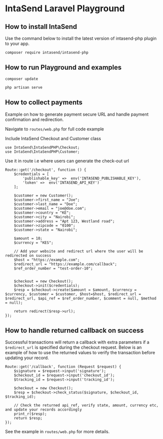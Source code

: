 # IntaSend Laravel Playground

## How to install IntaSend

Use the command below to install the latest version of intasend-php plugin to your app.

    composer require intasend/intasend-php

## How to run Playground and examples

    composer update

    php artisan serve

## How to collect payments

Example on how to generate payment secure URL and handle payment confirmation and redirection.

Navigate to `routes/web.php` for full code example

Include IntaSend Checkout and Customer class

    use IntaSend\IntaSendPHP\Checkout;
    use IntaSend\IntaSendPHP\Customer;

Use it in route i.e where users can generate the check-out url

    Route::get('/checkout', function () {
        $credentials = [
            'publishable_key' =>  env('INTASEND_PUBLISHABLE_KEY'),
            'token' =>  env('INTASEND_API_KEY')
        ];

        $customer = new Customer();
        $customer->first_name = "Joe";
        $customer->last_name = "Doe";
        $customer->email = "joe@doe.com";
        $customer->country = "KE";
        $customer->city = "Nairobi";
        $customer->address = "Apt 123, Westland road";
        $customer->zipcode = "0100";
        $customer->state = "Nairobi";

        $amount = 10;
        $currency = "KES";

        // Add your website and redirect url where the user will be redirected on success
        $host = "https://example.com";
        $redirect_url = "https://example.com/callback";
        $ref_order_number = "test-order-10";


        $checkout = new Checkout();
        $checkout->init($credentials);
        $resp = $checkout->create($amount = $amount, $currency = $currency, $customer = $customer, $host=$host, $redirect_url = $redirect_url, $api_ref = $ref_order_number, $comment = null, $method = null);

        return redirect($resp->url);
    });

## How to handle returned callback on success

Successful transactions will return a callback with extra parameters if a `$redirect_url` is specified during the checkout  request. Below is an example of how to use the returned values to verify the transaction before updating your record.

    Route::get('/callback', function (Request $request) {
        $signature = $request->input('signature');
        $checkout_id = $request->input('checkout_id');
        $tracking_id = $request->input('tracking_id');

        $checkout = new Checkout();
        $resp = $checkout->check_status($signature, $checkout_id, $tracking_id);

        // Check the returned api_ref, verify state, amount, currency etc, and update your records accordingly
        print_r($resp);
        return $resp;
    });

See the example in `routes/web.php` for more details.
